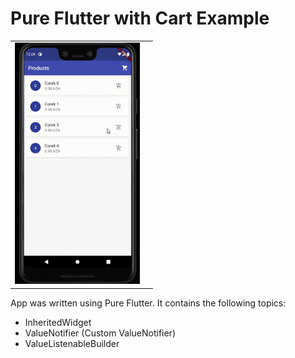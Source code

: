 # Pure Flutter with Cart Example

<div style="text-align: center">
    <table>
        <tr>
            <td style="text-align: center">
                    <img src="art/first_art.gif" width="200"/>
            </td>            
            <td style="text-align: center">
                    <img src=""art/second_art.gif" width="200"/>
            </td>     
        </tr>
    </table>
</div>

App was written using Pure Flutter. It contains the following topics:
- InheritedWidget
- ValueNotifier (Custom ValueNotifier)
- ValueListenableBuilder
